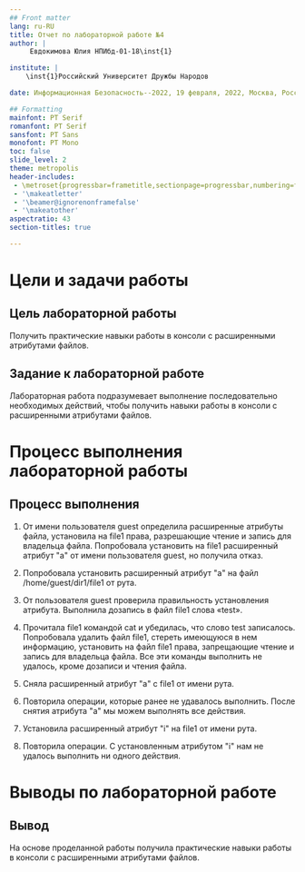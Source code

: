 ```yaml
---
## Front matter
lang: ru-RU
title: Отчет по лабораторной работе №4
author: |
	 Евдокимова Юлия НПИбд-01-18\inst{1}

institute: |
	\inst{1}Российский Университет Дружбы Народов

date: Информационная Безопасность--2022, 19 февраля, 2022, Москва, Россия

## Formatting
mainfont: PT Serif
romanfont: PT Serif
sansfont: PT Sans
monofont: PT Mono
toc: false
slide_level: 2
theme: metropolis
header-includes: 
 - \metroset{progressbar=frametitle,sectionpage=progressbar,numbering=fraction}
 - '\makeatletter'
 - '\beamer@ignorenonframefalse'
 - '\makeatother'
aspectratio: 43
section-titles: true

---
```


# Цели и задачи работы

## Цель лабораторной работы

Получить практические навыки работы в консоли с расширенными атрибутами файлов.

## Задание к лабораторной работе

Лабораторная работа подразумевает выполнение последовательно необходимых действий, чтобы получить навыки работы в консоли с расширенными атрибутами файлов. 

# Процесс выполнения лабораторной работы

## Процесс выполнения

1. От имени пользователя guest определила расширенные атрибуты файла, установила  на file1 права, разрешающие чтение и запись для владельца файла. Попробовала установить на file1 расширенный атрибут "a" от имени пользователя guest, но получила отказ.

2. Попробовала установить расширенный атрибут "a" на файл /home/guest/dir1/file1 от рута.

3. От пользователя guest проверила правильность установления атрибута. Выполнила дозапись в файл file1 слова «test». 

4. Прочитала file1 командой cat и убедилась, что слово test записалось. Попробовала удалить файл file1, стереть имеющуюся в нем информацию, установить на файл file1 права, запрещающие чтение и запись для владельца файла. Все эти команды выполнить не удалось, кроме дозаписи и чтения файла.

5. Сняла расширенный атрибут "a" с file1 от имени рута.

6. Повторила операции, которые ранее не удавалось выполнить. После снятия атрибута "а" мы можем выполнять все действия.

7. Установила расширенный атрибут "i" на file1 от имени рута.

7. Повторила операции. С установленным атрибутом "i"  нам не удалось выполнить ни одного действия.  


# Выводы по лабораторной работе

## Вывод

На основе проделанной работы получила практические навыки работы в консоли с расширенными атрибутами файлов.
